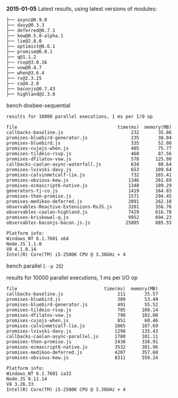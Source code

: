 **2015-01-05** Latest results, using latest versions of modules:

    ├── async@0.9.0
    ├── davy@0.3.3
    ├── deferred@0.7.1
    ├── kew@0.5.0-alpha.1
    ├── lie@2.8.0
    ├── optimist@0.6.1
    ├── promise@6.0.1
    ├── q@1.1.2
    ├── rsvp@3.0.16
    ├── vow@0.4.7
    ├── when@3.6.4
    ├── rx@2.3.25
    ├── co@4.2.0
    ├── baconjs@0.7.43
    ├── highland@2.3.0

bench doxbee-sequential

    results for 10000 parallel executions, 1 ms per I/O op

    file                                     time(ms)  memory(MB)
    callbacks-baseline.js                         232       35.86
    promises-bluebird-generator.js                235       38.04
    promises-bluebird.js                          335       52.08
    promises-cujojs-when.js                       405       75.77
    promises-tildeio-rsvp.js                      468       87.56
    promises-dfilatov-vow.js                      578      125.98
    callbacks-caolan-async-waterfall.js           634       88.64
    promises-lvivski-davy.js                      653      109.64
    promises-calvinmetcalf-lie.js                 732      165.41
    promises-obvious-kew.js                      1346      261.69
    promises-ecmascript6-native.js               1348      189.29
    generators-tj-co.js                          1419      164.03
    promises-then-promise.js                     1571      294.45
    promises-medikoo-deferred.js                 2091      262.18
    observables-Reactive-Extensions-RxJS.js      3201      356.76
    observables-caolan-highland.js               7429      616.78
    promises-kriskowal-q.js                      9952      694.23
    observables-baconjs-bacon.js.js             25805      885.55

    Platform info:
    Windows_NT 6.1.7601 x64
    Node.JS 1.1.0
    V8 4.1.0.14
    Intel(R) Core(TM) i5-2500K CPU @ 3.30GHz × 4

bench parallel (`--p 25`)

results for 10000 parallel executions, 1 ms per I/O op

    file                                time(ms)  memory(MB)
    callbacks-baseline.js                    211       25.57
    promises-bluebird.js                     389       53.49
    promises-bluebird-generator.js           491       55.52
    promises-tildeio-rsvp.js                 785      108.14
    promises-dfilatov-vow.js                 798      102.08
    promises-cujojs-when.js                  851       60.46
    promises-calvinmetcalf-lie.js           1065      187.69
    promises-lvivski-davy.js                1298      135.43
    callbacks-caolan-async-parallel.js      1780      101.11
    promises-then-promise.js                2438      338.91
    promises-ecmascript6-native.js          3532      301.96
    promises-medikoo-deferred.js            4207      357.60
    promises-obvious-kew.js                 8311      559.24

    Platform info:
    Windows_NT 6.1.7601 ia32
    Node.JS 0.11.14
    V8 3.26.33
    Intel(R) Core(TM) i5-2500K CPU @ 3.30GHz × 4
